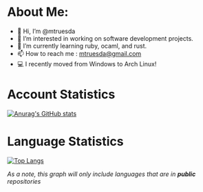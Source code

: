 # About Me:

- 👋 Hi, I’m @mtruesda
- 👀 I’m interested in working on software development projects.
- 🌱 I’m currently learning ruby, ocaml, and rust.
- 📫 How to reach me : mtruesda@gmail.com
- 💻 I recently moved from Windows to Arch Linux!

# Account Statistics

[![Anurag's GitHub stats](https://github-readme-stats.vercel.app/api?username=mtruesda)](https://github.com/anuraghazra/github-readme-stats)

# Language Statistics

[![Top Langs](https://github-readme-stats.vercel.app/api/top-langs/?username=mtruesda&layout=compact)](https://github.com/anuraghazra/github-readme-stats)

*As a note, this graph will only include languages that are in* ***public*** *repositories*
